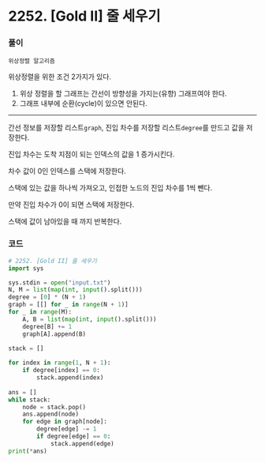 # 2252. [Gold II] 줄 세우기

### 풀이

`위상정렬 알고리즘`

위상정렬을 위한 조건 2가지가 있다.

1. 위상 정렬을 할 그래프는 간선이 방향성을 가지는(유향) 그래프여야 한다.
2. 그래프 내부에 순환(cycle)이 있으면 안된다. 

---

간선 정보를 저장할 리스트`graph`,  진입 차수를 저장할 리스트`degree`를 만드고 값을 저장한다.

진입 차수는 도착 지점이 되는 인덱스의 값을 1 증가시킨다.

차수 값이 0인 인덱스를 스택에 저장한다.

스택에 있는 값을 하나씩 가져오고, 인접한 노드의 진입 차수를 1씩 뺀다.

만약 진입 차수가 0이 되면 스택에 저장한다.

스택에 값이 남아있을 때 까지 반복한다.

### 코드

```python
# 2252. [Gold II] 줄 세우기
import sys

sys.stdin = open("input.txt")
N, M = list(map(int, input().split()))
degree = [0] * (N + 1)
graph = [[] for _ in range(N + 1)]
for _ in range(M):
	A, B = list(map(int, input().split()))
	degree[B] += 1
	graph[A].append(B)
    
stack = []

for index in range(1, N + 1):
	if degree[index] == 0:
		stack.append(index)
        
ans = []
while stack:
	node = stack.pop()
	ans.append(node)
	for edge in graph[node]:
		degree[edge] -= 1
		if degree[edge] == 0:
			stack.append(edge)
print(*ans)

```

